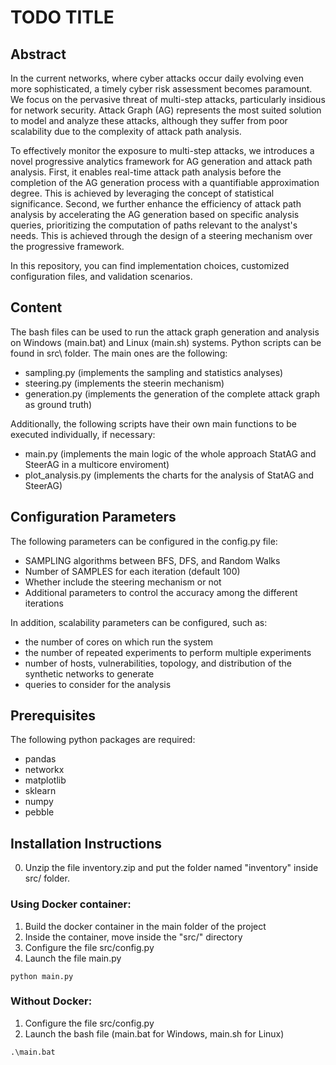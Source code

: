 # TODO TITLE

## Abstract

In the current networks, where cyber attacks occur daily evolving even more sophisticated, a timely cyber risk assessment becomes paramount.
We focus on the pervasive threat of multi-step attacks, particularly insidious for network security.
Attack Graph (AG) represents the most suited solution to model and analyze these attacks, although they suffer from poor scalability due to the complexity of attack path analysis.

To effectively monitor the exposure to multi-step attacks, we introduces a novel progressive analytics framework for AG generation and attack path analysis.
First, it enables real-time attack path analysis before the completion of the AG generation process with a quantifiable approximation degree. This is achieved by leveraging the concept of statistical significance.
Second, we further enhance the efficiency of attack path analysis by accelerating the AG generation based on specific analysis queries, prioritizing the computation of paths relevant to the analyst's needs. This is achieved through the design of a steering mechanism over the progressive framework.

In this repository, you can find implementation choices, customized configuration files, and validation scenarios.

## Content

The bash files can be used to run the attack graph generation and analysis on Windows (main.bat) and Linux (main.sh) systems.
Python scripts can be found in src\ folder. The main ones are the following:

- sampling.py (implements the sampling and statistics analyses)
- steering.py (implements the steerin mechanism)
- generation.py (implements the generation of the complete attack graph as ground truth)

Additionally, the following scripts have their own main functions to be executed individually, if necessary:

- main.py (implements the main logic of the whole approach StatAG and SteerAG in a multicore enviroment)
- plot_analysis.py (implements the charts for the analysis of StatAG and SteerAG)

## Configuration Parameters

The following parameters can be configured in the config.py file:

- SAMPLING algorithms between BFS, DFS, and Random Walks
- Number of SAMPLES for each iteration (default 100)
- Whether include the steering mechanism or not
- Additional parameters to control the accuracy among the different iterations

In addition, scalability parameters can be configured, such as:

- the number of cores on which run the system
- the number of repeated experiments to perform multiple experiments
- number of hosts, vulnerabilities, topology, and distribution of the synthetic networks to generate
- queries to consider for the analysis

## Prerequisites

The following python packages are required:

- pandas
- networkx
- matplotlib
- sklearn
- numpy
- pebble

## Installation Instructions

0. Unzip the file inventory.zip and put the folder named "inventory" inside src/ folder.

### Using Docker container:

1. Build the docker container in the main folder of the project
2. Inside the container, move inside the "src/" directory
3. Configure the file src/config.py
4. Launch the file main.py

```
python main.py
```

### Without Docker:

1. Configure the file src/config.py
2. Launch the bash file (main.bat for Windows, main.sh for Linux)

```
.\main.bat
```
